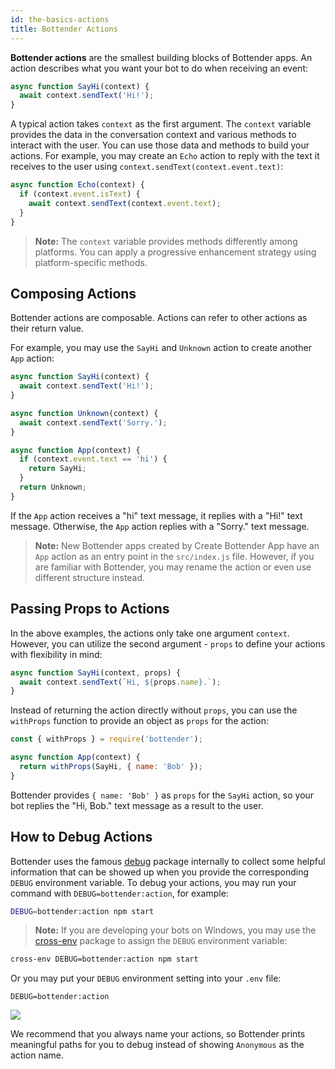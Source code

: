 ```yaml
---
id: the-basics-actions
title: Bottender Actions
---
```


**Bottender actions** are the smallest building blocks of Bottender apps. An action describes what you want your bot to do when receiving an event:

```js
async function SayHi(context) {
  await context.sendText('Hi!');
}
```

A typical action takes `context` as the first argument. The `context` variable provides the data in the conversation context and various methods to interact with the user. You can use those data and methods to build your actions. For example, you may create an `Echo` action to reply with the text it receives to the user using `context.sendText(context.event.text)`:

```js
async function Echo(context) {
  if (context.event.isText) {
    await context.sendText(context.event.text);
  }
}
```

> **Note:** The `context` variable provides methods differently among platforms. You can apply a progressive enhancement strategy using platform-specific methods.

## Composing Actions

Bottender actions are composable. Actions can refer to other actions as their return value.

For example, you may use the `SayHi` and `Unknown` action to create another `App` action:

```js
async function SayHi(context) {
  await context.sendText('Hi!');
}

async function Unknown(context) {
  await context.sendText('Sorry.');
}

async function App(context) {
  if (context.event.text == 'hi') {
    return SayHi;
  }
  return Unknown;
}
```

If the `App` action receives a "hi" text message, it replies with a "Hi!" text message. Otherwise, the `App` action replies with a "Sorry." text message.

> **Note:** New Bottender apps created by Create Bottender App have an `App` action as an entry point in the `src/index.js` file. However, if you are familiar with Bottender, you may rename the action or even use different structure instead.

## Passing Props to Actions

In the above examples, the actions only take one argument `context`. However, you can utilize the second argument - `props` to define your actions with flexibility in mind:

```js
async function SayHi(context, props) {
  await context.sendText(`Hi, ${props.name}.`);
}
```

Instead of returning the action directly without `props`, you can use the `withProps` function to provide an object as `props` for the action:

```js
const { withProps } = require('bottender');

async function App(context) {
  return withProps(SayHi, { name: 'Bob' });
}
```

Bottender provides `{ name: 'Bob' }` as `props` for the `SayHi` action, so your bot replies the "Hi, Bob." text message as a result to the user.

## How to Debug Actions

Bottender uses the famous [debug](https://www.npmjs.com/package/debug) package internally to collect some helpful information that can be showed up when you provide the corresponding `DEBUG` environment variable. To debug your actions, you may run your command with `DEBUG=bottender:action`, for example:

```sh
DEBUG=bottender:action npm start
```

> **Note:** If you are developing your bots on Windows, you may use the [cross-env](https://www.npmjs.com/package/cross-env) package to assign the `DEBUG` environment variable:

```sh
cross-env DEBUG=bottender:action npm start
```

Or you may put your `DEBUG` environment setting into your `.env` file:

```
DEBUG=bottender:action
```

![](https://user-images.githubusercontent.com/3382565/70204869-0dd9db00-175d-11ea-814f-140b3807f39d.gif)

We recommend that you always name your actions, so Bottender prints meaningful paths for you to debug instead of showing `Anonymous` as the action name.
